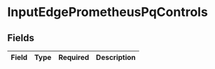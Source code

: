 # InputEdgePrometheusPqControls


## Fields

| Field       | Type        | Required    | Description |
| ----------- | ----------- | ----------- | ----------- |
